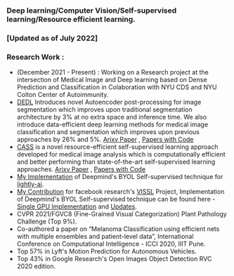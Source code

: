 ### Deep learning/Computer Vision/Self-supervised learning/Resource efficient learning.
### [Updated as of July 2022]
### Research Work :
- (December 2021 - Present) : Working on a Research project at the intersection of Medical Image and Deep learning based on Dense Prediction and Classification in Colaboration with NYU CDS and NYU Colton Center of Autoimmunity.
- [DEDL](https://github.com/pranavsinghps1/dedl) Introduces novel Autoencoder post-processing for image segmentation which improves upon traditional segmentation architecture by 3% at no extra space and inference time. We also introduce data-efficient deep learning methods for medical image classification and segmentation which improves upon previous approaches by 26% and 5%. [Arixv Paper](https://arxiv.org/abs/2207.06489) , [Papers with Code](https://paperswithcode.com/paper/a-data-efficient-deep-learning-framework-for)
- [CASS](https://github.com/pranavsinghps1/CASS) is a novel resource-efficient self-supervised learning approach developed for medical image analysis which is computationally efficient and better performing than state-of-the-art self-supervised learning approaches. [Arixv Paper](https://arxiv.org/abs/2206.04170v3) , [Papers with Code](https://paperswithcode.com/paper/cass-cross-architectural-self-supervision-for)
- [My Implementation](https://github.com/lightly-ai/lightly/releases/tag/1.1.8) of Deepmind's BYOL Self-supervised technique for [lightly-ai](https://github.com/lightly-ai/lightly).
- [My Contribution](https://github.com/facebookresearch/vissl/pull/454) for facebook research's [VISSL](https://github.com/facebookresearch/vissl) Project, Implementation of Deepmind's BYOL Self-supervised technique can be found here - [Single GPU Implementation](https://github.com/iseessel/vissl/pull/1) and [Updates](https://github.com/iseessel/vissl/pull/2).
- CVPR 2021/FGVC8 (Fine-Grained Visual Categorization) Plant Pathology Challenge (Top 9%).
- Co-authored a paper on “Melanoma Classification using efficient nets with multiple ensembles and patient-level data”, International Conference on Computational Intelligence - ICCI 2020, IIIT Pune.
- Top 57% in Lyft's Motion Prediction for Autonomous Vehicles.
- Top 43% in Google Research's Open Images Object Detection RVC 2020 edition.





<!--
**pranavsinghps1/pranavsinghps1** is a ✨ _special_ ✨ repository because its `README.md` (this file) appears on your GitHub profile.

Here are some ideas to get you started:

- 🔭 I’m currently working on ...
- 🌱 I’m currently learning ...
- 👯 I’m looking to collaborate on ...
- 🤔 I’m looking for help with ...
- 💬 Ask me about ...
- 📫 How to reach me: ...
- 😄 Pronouns: ...
- ⚡ Fun fact: ...
[![Pranav's GitHub stats](https://github-readme-stats.vercel.app/api?username=pranavsinghps1&theme=dark&count_private=true)](https://github.com/anuraghazra/github-readme-stats)
[![Top Langs](https://github-readme-stats.vercel.app/api/top-langs/?username=pranavsinghps1&layout=compact&theme=dark&count_private=true&hide=javascript,html,css)](https://github.com/anuraghazra/github-readme-stats)
-->



